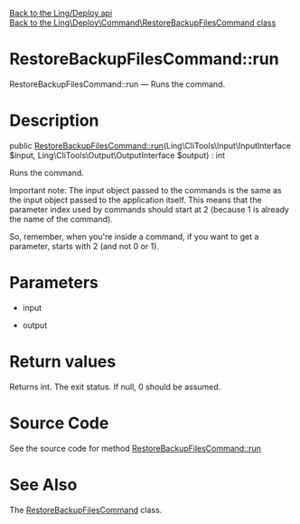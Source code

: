 [Back to the Ling/Deploy api](https://github.com/lingtalfi/Deploy/blob/master/doc/api/Ling/Deploy.md)<br>
[Back to the Ling\Deploy\Command\RestoreBackupFilesCommand class](https://github.com/lingtalfi/Deploy/blob/master/doc/api/Ling/Deploy/Command/RestoreBackupFilesCommand.md)


RestoreBackupFilesCommand::run
================



RestoreBackupFilesCommand::run — Runs the command.




Description
================


public [RestoreBackupFilesCommand::run](https://github.com/lingtalfi/Deploy/blob/master/doc/api/Ling/Deploy/Command/RestoreBackupFilesCommand/run.md)(Ling\CliTools\Input\InputInterface $input, Ling\CliTools\Output\OutputInterface $output) : int




Runs the command.

Important note:
The input object passed to the commands is the same as the input object passed to the application itself.
This means that the parameter index used by commands should start at 2 (because 1 is already the name of the command).

So, remember, when you're inside a command, if you want to get a parameter, starts with 2 (and not 0 or 1).




Parameters
================


- input

    

- output

    


Return values
================

Returns int.
The exit status.
If null, 0 should be assumed.







Source Code
===========
See the source code for method [RestoreBackupFilesCommand::run](https://github.com/lingtalfi/Deploy/blob/master/Command/RestoreBackupFilesCommand.php#L49-L155)


See Also
================

The [RestoreBackupFilesCommand](https://github.com/lingtalfi/Deploy/blob/master/doc/api/Ling/Deploy/Command/RestoreBackupFilesCommand.md) class.



